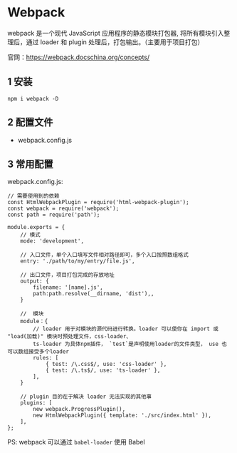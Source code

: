 # Webpack

webpack 是一个现代 JavaScript 应用程序的静态模块打包器, 将所有模块引入整理后，通过 loader 和 plugin 处理后，打包输出。（主要用于项目打包）

官网：https://webpack.docschina.org/concepts/

## 1 安装

`npm i webpack -D`

## 2 配置文件

- webpack.config.js
  
## 3 常用配置
webpack.config.js:
```
// 需要使用到的依赖
const HtmlWebpackPlugin = require('html-webpack-plugin');
const webpack = require('webpack');
const path = require('path');

module.exports = {
    // 模式
    mode: 'development',

    // 入口文件，单个入口填写文件相对路径即可，多个入口按照数组格式
    entry: './path/to/my/entry/file.js',

    // 出口文件，项目打包完成的存放地址
    output: {
        filename: '[name].js',
        path:path.resolve(__dirname, 'dist'),, 
    }

    //  模块
    module：{
        // loader 用于对模块的源代码进行转换。loader 可以使你在 import 或 "load(加载)" 模块时预处理文件，css-loader、
        ts-loader 为具体npm插件， `test`是声明使用loader的文件类型， use 也可以数组接受多个loader
        rules: [
            { test: /\.css$/, use: 'css-loader' },
            { test: /\.ts$/, use: 'ts-loader' },
        ],
    }

    // plugin 目的在于解决 loader 无法实现的其他事
    plugins: [
        new webpack.ProgressPlugin(),
        new HtmlWebpackPlugin({ template: './src/index.html' }),
    ],
};
```

PS: webpack 可以通过 `babel-loader` 使用 Babel